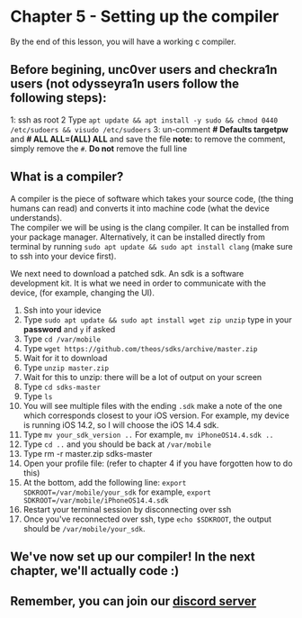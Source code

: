 # Chapter 5 - Setting up the compiler
By the end of this lesson, you will have a working c compiler.
## Before begining, unc0ver users and checkra1n users (not odysseyra1n users follow the following steps):
1: ssh as root
2 Type  `apt update && apt install -y sudo && chmod 0440 /etc/sudoers && visudo /etc/sudoers`
3: un-comment **# Defaults targetpw** and **# ALL ALL=(ALL) ALL** and save the file
**note:** to remove the comment, simply remove the `#`. **Do not** remove the full line  
## What is a compiler?
A compiler is the piece of software which takes your source code, (the thing humans can read) and converts it into machine code (what the device understands). <br>
The compiler we will be using is the clang compiler. It can be installed from your package manager. Alternatively, it can be installed directly from terminal by running `sudo apt update && sudo apt install clang` (make sure to ssh into your device first).

We next need to download a patched sdk. An sdk is a software development kit. It is what we need in order to communicate with the device, (for example, changing the UI).
1. Ssh into your idevice
2. Type `sudo apt update && sudo apt install wget zip unzip` type in your **password** and `y` if asked
3. Type `cd /var/mobile`
4. Type `wget https://github.com/theos/sdks/archive/master.zip`
5. Wait for it to download
6. Type `unzip master.zip`
7. Wait for this to unzip: there will be a lot of output on your screen
8. Type `cd sdks-master`
9. Type `ls` 
10. You will see multiple files with the ending `.sdk` make a note of the one which corresponds closest to your iOS version. For example, my device is running iOS 14.2, so I will choose the iOS 14.4 sdk.
11. Type `mv your_sdk_version ..` For example, `mv iPhoneOS14.4.sdk ..`
12. Type `cd ..` and you should be back at `/var/mobile`
13. Type rm -r master.zip sdks-master
14. Open your profile file: (refer to chapter 4 if you have forgotten how to do this)
15. At the bottom, add the following line: `export SDKROOT=/var/mobile/your_sdk` for example, `export SDKROOT=/var/mobile/iPhoneOS14.4.sdk` 
16. Restart your terminal session by disconnecting over ssh
17. Once you've reconnected over ssh, type `echo $SDKROOT`, the output should be `/var/mobile/your_sdk`.

## We've now set up our compiler! In the next chapter, we'll actually code :)
## Remember, you can join our [discord server](https://discord.gg/nX7c4VZnBu)
